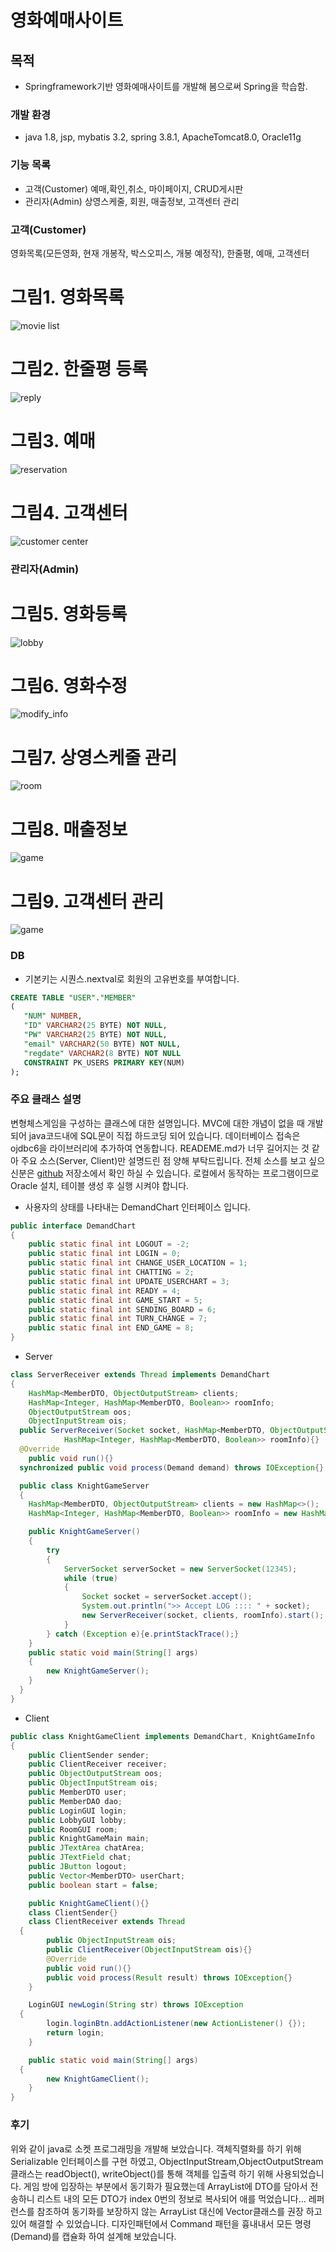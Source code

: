 영화예매사이트
============================

목적
----------------------------
* Springframework기반 영화예매사이트를 개발해 봄으로써 Spring을 학습함.

### 개발 환경
* java 1.8, jsp, mybatis 3.2, spring 3.8.1, ApacheTomcat8.0, Oracle11g

### 기능 목록
* 고객(Customer)
예매,확인,취소, 마이페이지, CRUD게시판
* 관리자(Admin)
상영스케줄, 회원, 매출정보, 고객센터 관리

### 고객(Customer)
영화목록(모든영화, 현재 개봉작, 박스오피스, 개봉 예정작), 한줄평, 예매, 고객센터

# 그림1. 영화목록
![movie list](https://dl.dropbox.com/s/cuhb0ax6hcir7ry/movies_rank.png)

# 그림2. 한줄평 등록
![reply](https://dl.dropbox.com/s/xm5mkffl2tcn5ow/movie_detail.png)

# 그림3. 예매
![reservation](https://dl.dropbox.com/s/mrac540s9g6tffg/movie_seat.png)

# 그림4. 고객센터
![customer center](https://dl.dropbox.com/s/mqk6hurt5r8tuj0/customer_center.png)

### 관리자(Admin)

# 그림5. 영화등록
![lobby](https://dl.dropbox.com/s/8xhkgrf53chiyit/insert_movie.png)

# 그림6. 영화수정
![modify_info](https://dl.dropbox.com/s/q2erjm7pc4hrouo/update_movie.png)

# 그림7. 상영스케줄 관리
![room](https://dl.dropbox.com/s/sfp22jss5k1q7b4/schedule.png)

# 그림8. 매출정보
![game](https://dl.dropbox.com/s/gdcyw7gn9ew23fp/sell_info.png)

# 그림9. 고객센터 관리
![game](https://dl.dropbox.com/s/6fvzkxnosj2sc8y/customer_center_mng.png)

### DB
* 기본키는 시퀀스.nextval로 회원의 고유번호를 부여합니다.
```sql
CREATE TABLE "USER"."MEMBER"
(
   "NUM" NUMBER,
   "ID" VARCHAR2(25 BYTE) NOT NULL,
   "PW" VARCHAR2(25 BYTE) NOT NULL,
   "email" VARCHAR2(50 BYTE) NOT NULL,
   "regdate" VARCHAR2(8 BYTE) NOT NULL
   CONSTRAINT PK_USERS PRIMARY KEY(NUM)
);
```

### 주요 클래스 설명
변형체스게임을 구성하는 클래스에 대한 설명입니다.
MVC에 대한 개념이 없을 때 개발되어 java코드내에 SQL문이 직접 하드코딩 되어 있습니다.
데이터베이스 접속은 ojdbc6을 라이브러리에 추가하여 연동합니다.
READEME.md가 너무 길어지는 것 같아 주요 소스(Server, Client)만 설명드린 점 양해 부탁드립니다.
전체 소스를 보고 싶으신분은 [github](https://github.com/hhk2745/JavaProject_Movie-KnightGame) 저장소에서 확인 하실 수 있습니다. 로컬에서 동작하는 프로그램이므로 Oracle 설치, 테이블 생성 후 실행 시켜야 합니다.

* 사용자의 상태를 나타내는 DemandChart 인터페이스 입니다.
```java
public interface DemandChart
{
	public static final int LOGOUT = -2;
	public static final int LOGIN = 0;
	public static final int CHANGE_USER_LOCATION = 1;
	public static final int CHATTING = 2;
	public static final int UPDATE_USERCHART = 3;
	public static final int READY = 4;
	public static final int GAME_START = 5;
	public static final int SENDING_BOARD = 6;
	public static final int TURN_CHANGE = 7;
	public static final int END_GAME = 8;
}
```

* Server

```java
class ServerReceiver extends Thread implements DemandChart
{
	HashMap<MemberDTO, ObjectOutputStream> clients;
	HashMap<Integer, HashMap<MemberDTO, Boolean>> roomInfo;
	ObjectOutputStream oos;
	ObjectInputStream ois;
  public ServerReceiver(Socket socket, HashMap<MemberDTO, ObjectOutputStream> clients,
			HashMap<Integer, HashMap<MemberDTO, Boolean>> roomInfo){}
  @Override
	public void run(){}
  synchronized public void process(Demand demand) throws IOException{}

  public class KnightGameServer
  {
  	HashMap<MemberDTO, ObjectOutputStream> clients = new HashMap<>();
  	HashMap<Integer, HashMap<MemberDTO, Boolean>> roomInfo = new HashMap<>();

  	public KnightGameServer()
  	{
  		try
  		{
  			ServerSocket serverSocket = new ServerSocket(12345);
  			while (true)
  			{
  				Socket socket = serverSocket.accept();
  				System.out.println(">> Accept LOG :::: " + socket);
  				new ServerReceiver(socket, clients, roomInfo).start();
  			}
  		} catch (Exception e){e.printStackTrace();}
  	}
  	public static void main(String[] args)
  	{
  		new KnightGameServer();
  	}
  }
}
```

* Client

```Java
public class KnightGameClient implements DemandChart, KnightGameInfo
{
	public ClientSender sender;
	public ClientReceiver receiver;
	public ObjectOutputStream oos;
	public ObjectInputStream ois;
	public MemberDTO user;
	public MemberDAO dao;
	public LoginGUI login;
	public LobbyGUI lobby;
	public RoomGUI room;
	public KnightGameMain main;
	public JTextArea chatArea;
	public JTextField chat;
	public JButton logout;
	public Vector<MemberDTO> userChart;
	public boolean start = false;

	public KnightGameClient(){}
	class ClientSender{}
	class ClientReceiver extends Thread
  {
		public ObjectInputStream ois;
		public ClientReceiver(ObjectInputStream ois){}
		@Override
		public void run(){}
		public void process(Result result) throws IOException{}
	}

	LoginGUI newLogin(String str) throws IOException
  {
		login.loginBtn.addActionListener(new ActionListener() {});
		return login;
	}

	public static void main(String[] args)
  {
		new KnightGameClient();
	}
}
```

### 후기

위와 같이 java로 소켓 프로그래밍을 개발해 보았습니다.
객체직렬화를 하기 위해 Serializable 인터페이스를 구현 하였고,
ObjectInputStream,ObjectOutputStream클래스는 readObject(), writeObject()를 통해 객체를 입출력 하기 위해 사용되었습니다.
게임 방에 입장하는 부분에서 동기화가 필요했는데 ArrayList에 DTO를 담아서 전송하니 리스트 내의 모든 DTO가 index 0번의 정보로 복사되어 애를 먹었습니다... 레퍼런스를 참조하여 동기화를 보장하지 않는 ArrayList 대신에 Vector클래스를 권장 하고 있어 해결할 수 있었습니다.
디자인패턴에서 Command 패턴을 흉내내서 모든 명령(Demand)를 캡슐화 하여 설계해 보았습니다.
